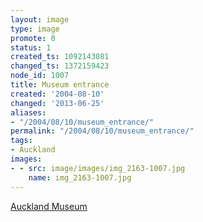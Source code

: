 ```yaml
---
layout: image
type: image
promote: 0
status: 1
created_ts: 1092143081
changed_ts: 1372159423
node_id: 1007
title: Museum entrance
created: '2004-08-10'
changed: '2013-06-25'
aliases:
- "/2004/08/10/museum_entrance/"
permalink: "/2004/08/10/museum_entrance/"
tags:
- Auckland
images:
- - src: image/images/img_2163-1007.jpg
    name: img_2163-1007.jpg
---
```

[Auckland Museum](http://www.aucklandmuseum.com/)
